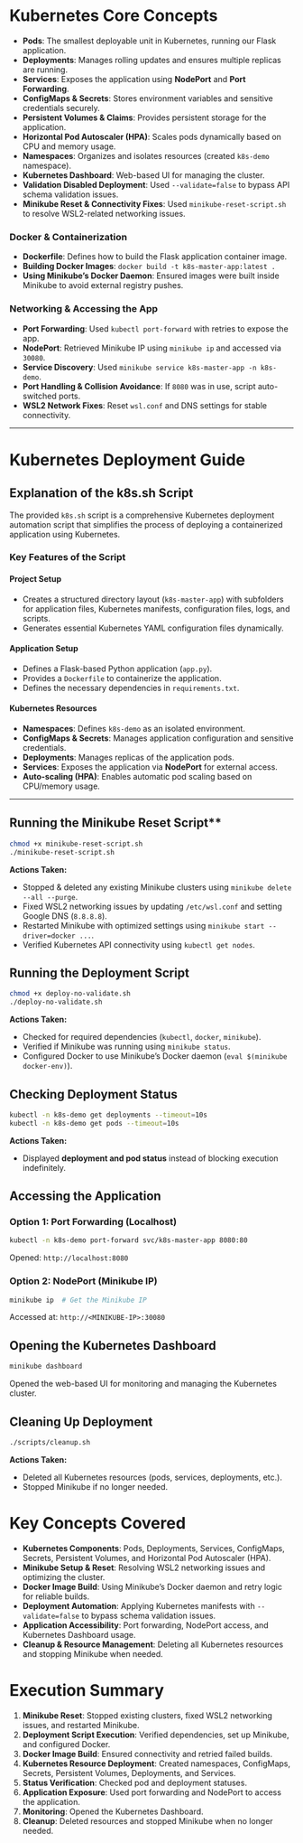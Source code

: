 # **Kubernetes Core Concepts**
- **Pods**: The smallest deployable unit in Kubernetes, running our Flask application.
- **Deployments**: Manages rolling updates and ensures multiple replicas are running.
- **Services**: Exposes the application using **NodePort** and **Port Forwarding**.
- **ConfigMaps & Secrets**: Stores environment variables and sensitive credentials securely.
- **Persistent Volumes & Claims**: Provides persistent storage for the application.
- **Horizontal Pod Autoscaler (HPA)**: Scales pods dynamically based on CPU and memory usage.
- **Namespaces**: Organizes and isolates resources (created `k8s-demo` namespace).
- **Kubernetes Dashboard**: Web-based UI for managing the cluster.
- **Validation Disabled Deployment**: Used `--validate=false` to bypass API schema validation issues.
- **Minikube Reset & Connectivity Fixes**: Used `minikube-reset-script.sh` to resolve WSL2-related networking issues.

### **Docker & Containerization**
- **Dockerfile**: Defines how to build the Flask application container image.
- **Building Docker Images**: `docker build -t k8s-master-app:latest .`
- **Using Minikube’s Docker Daemon**: Ensured images were built inside Minikube to avoid external registry pushes.

### **Networking & Accessing the App**
- **Port Forwarding**: Used `kubectl port-forward` with retries to expose the app.
- **NodePort**: Retrieved Minikube IP using `minikube ip` and accessed via `30080`.
- **Service Discovery**: Used `minikube service k8s-master-app -n k8s-demo`.
- **Port Handling & Collision Avoidance**: If `8080` was in use, script auto-switched ports.
- **WSL2 Network Fixes**: Reset `wsl.conf` and DNS settings for stable connectivity.

---
# Kubernetes Deployment Guide

## Explanation of the k8s.sh Script
The provided `k8s.sh` script is a comprehensive Kubernetes deployment automation script that simplifies the process of deploying a containerized application using Kubernetes.

### **Key Features of the Script**

#### **Project Setup**
- Creates a structured directory layout (`k8s-master-app`) with subfolders for application files, Kubernetes manifests, configuration files, logs, and scripts.
- Generates essential Kubernetes YAML configuration files dynamically.

#### **Application Setup**
- Defines a Flask-based Python application (`app.py`).
- Provides a `Dockerfile` to containerize the application.
- Defines the necessary dependencies in `requirements.txt`.

#### **Kubernetes Resources**
- **Namespaces**: Defines `k8s-demo` as an isolated environment.
- **ConfigMaps & Secrets**: Manages application configuration and sensitive credentials.
- **Deployments**: Manages replicas of the application pods.
- **Services**: Exposes the application via **NodePort** for external access.
- **Auto-scaling (HPA)**: Enables automatic pod scaling based on CPU/memory usage.


---

## Running the Minikube Reset Script**
```bash
chmod +x minikube-reset-script.sh
./minikube-reset-script.sh
```
**Actions Taken:**
- Stopped & deleted any existing Minikube clusters using `minikube delete --all --purge`.
- Fixed WSL2 networking issues by updating `/etc/wsl.conf` and setting Google DNS (`8.8.8.8`).
- Restarted Minikube with optimized settings using `minikube start --driver=docker ...`.
- Verified Kubernetes API connectivity using `kubectl get nodes`.

## **Running the Deployment Script**
```bash
chmod +x deploy-no-validate.sh
./deploy-no-validate.sh
```
**Actions Taken:**
- Checked for required dependencies (`kubectl`, `docker`, `minikube`).
- Verified if Minikube was running using `minikube status`.
- Configured Docker to use Minikube’s Docker daemon (`eval $(minikube docker-env)`).


## **Checking Deployment Status**
```bash
kubectl -n k8s-demo get deployments --timeout=10s
kubectl -n k8s-demo get pods --timeout=10s
```
**Actions Taken:**
- Displayed **deployment and pod status** instead of blocking execution indefinitely.


## **Accessing the Application**
### **Option 1: Port Forwarding (Localhost)**
```bash
kubectl -n k8s-demo port-forward svc/k8s-master-app 8080:80
```
Opened: `http://localhost:8080`

### **Option 2: NodePort (Minikube IP)**
```bash
minikube ip  # Get the Minikube IP
```
Accessed at: `http://<MINIKUBE-IP>:30080`

## **Opening the Kubernetes Dashboard**
```bash
minikube dashboard
```
Opened the web-based UI for monitoring and managing the Kubernetes cluster.

## **Cleaning Up Deployment**
```bash
./scripts/cleanup.sh
```
**Actions Taken:**
- Deleted all Kubernetes resources (pods, services, deployments, etc.).
- Stopped Minikube if no longer needed.


# **Key Concepts Covered**
- **Kubernetes Components**: Pods, Deployments, Services, ConfigMaps, Secrets, Persistent Volumes, and Horizontal Pod Autoscaler (HPA).
- **Minikube Setup & Reset**: Resolving WSL2 networking issues and optimizing the cluster.
- **Docker Image Build**: Using Minikube’s Docker daemon and retry logic for reliable builds.
- **Deployment Automation**: Applying Kubernetes manifests with `--validate=false` to bypass schema validation issues.
- **Application Accessibility**: Port forwarding, NodePort access, and Kubernetes Dashboard usage.
- **Cleanup & Resource Management**: Deleting all Kubernetes resources and stopping Minikube when needed.

# **Execution Summary**
1. **Minikube Reset**: Stopped existing clusters, fixed WSL2 networking issues, and restarted Minikube.
2. **Deployment Script Execution**: Verified dependencies, set up Minikube, and configured Docker.
3. **Docker Image Build**: Ensured connectivity and retried failed builds.
4. **Kubernetes Resource Deployment**: Created namespaces, ConfigMaps, Secrets, Persistent Volumes, Deployments, and Services.
5. **Status Verification**: Checked pod and deployment statuses.
6. **Application Exposure**: Used port forwarding and NodePort to access the application.
7. **Monitoring**: Opened the Kubernetes Dashboard.
8. **Cleanup**: Deleted resources and stopped Minikube when no longer needed.